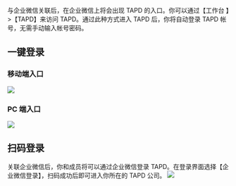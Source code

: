 与企业微信关联后，在企业微信上将会出现 TAPD 的入口。你可以通过【工作台 】>【TAPD】来访问 TAPD。通过此种方式进入 TAPD 后，你将自动登录 TAPD 帐号，无需手动输入帐号密码。

## 一键登录
### 移动端入口
![](//mc.qcloudimg.com/static/img/bf407e907b6b9764d12aead696dec682/image.png)
### PC 端入口
![](//mc.qcloudimg.com/static/img/7337a7651469c2af9187480b4737d028/image.png)

## 扫码登录
关联企业微信后，你和成员将可以通过企业微信登录 TAPD。在登录界面选择【企业微信登录】，扫码成功后即可进入你所在的 TAPD 公司。
![](//mc.qcloudimg.com/static/img/699721e546dd751c264ef8d8b8bf8925/image.png) 

